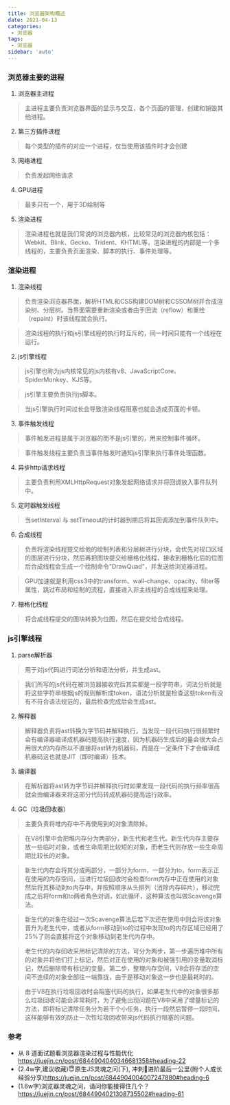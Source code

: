 ```yaml
---
title: 浏览器架构概述
date: 2021-04-13
categories: 
 - 浏览器
tags:
 - 浏览器
sidebar: 'auto'
---
```


### 浏览器主要的进程

1. 浏览器主进程
> 主进程主要负责浏览器界面的显示与交互，各个页面的管理，创建和销毁其他进程。
2. 第三方插件进程
> 每个类型的插件的对应一个进程，仅当使用该插件时才会创建
3. 网络进程
> 负责发起网络请求
4. GPU进程
> 最多只有一个，用于3D绘制等
5. 渲染进程
> 渲染进程也就是我们常说的浏览器内核，比较常见的浏览器内核包括：Webkit、Blink、Gecko、Trident、KHTML等，渲染进程的内部是一个多线程的，主要负责页面渲染、脚本的执行、事件处理等。

### 渲染进程

1. 渲染线程
> 负责渲染浏览器界面，解析HTML和CSS构建DOM树和CSSOM树并合成渲染树、分层树。当界面需要重新渲染或者由于回流（reflow）和重绘（repaint）时该线程就会执行。

> 渲染线程的执行和js引擎线程的执行时互斥的，同一时间只能有一个线程在运行。
2. js引擎线程
> js引擎也称为js内核常见的js内核有v8、JavaScriptCore、SpiderMonkey、KJS等。

> js引擎主要负责执行js脚本。

> 当js引擎执行时间过长会导致渲染线程阻塞也就会造成页面的卡顿。
3. 事件触发线程
> 事件触发进程是属于浏览器的而不是js引擎的，用来控制事件循环。

> 事件触发线程主要负责当事件触发时通知js引擎来执行事件处理函数。
4. 异步http请求线程
> 主要负责利用XMLHttpRequest对象发起网络请求并将回调放入事件队列中。
5. 定时器触发线程
> 当setInterval 与 setTimeout的计时器到期后将其回调添加到事件队列中。
6. 合成线程
> 负责将渲染线程提交给他的绘制列表和分层树进行分块，会优先对视口区域的图层进行分块，然后再把图块提交给栅格化线程，接收到栅格化后的位图后合成线程会生成一个绘制命令"DrawQuad"，并发送给浏览器进程。

> GPU加速就是利用css3中的transform、wall-change、opacity、filter等属性，跳过布局和绘制的流程，直接进入非主线程的合成线程来处理。
7. 栅格化线程
> 将合成线程提交的图块转换为位图，然后在提交给合成线程。


### js引擎线程

1. parse解析器
> 用于对js代码进行词法分析和语法分析，并生成ast。

> 我们所写的js代码在被浏览器接收完后其实都是一段字符串，词法分析就是将这些字符串根据js的规则解析成token，语法分析就是检查这些token有没有不符合语法规范的，最后检查完成后会生成ast。
2. 解释器
> 解释器负责将ast转换为字节码并解释执行，当发现一段代码执行很频繁时会有编译器编译成机器码提高执行速度，因为机器码生成后的量会很大会占用很大的内存所以不直接将ast转为机器码，而是在一定条件下才会编译成机器码这也就是JIT（即时编译）技术。
3. 编译器
> 在解析器将ast转为字节码并解释执行时如果发现一段代码的执行频率很高就会由编译器来将这部分代码转成机器码提高运行效率。
4. GC（垃圾回收器）
> 主要负责将堆内存中不再使用到的对象清除掉。

> 在V8引擎中会把堆内存分为两部分，新生代和老生代。新生代内存主要存放一些临时对象，或者生命周期比较短的对象，而老生代则存放一些生命周期比较长的对象。

> 新生代内存会将其分成两部分，一部分为form，一部分为to，form表示正在使用的内存空间，当进行垃圾回收时会检查form内存中正在使用的对象然后将其移动到to内存中，并按照顺序从头排列（消除内存碎片），移动完成之后将form和to两者角色对调，如此循环，这种算法也叫做Scavenge算法。

> 新生代的对象在经过一次Scavenge算法后若下次还在使用中则会将该对象晋升为老生代中，或者从form移动到to的过程中发现to的内存区域已经用了25%了则会直接将这个对象移动到老生代内存中。

> 老生代的内存回收采用标记清除的方法，可分为两步，第一步遍历堆中所有的对象并将他们打上标记，然后对正在使用的对象和被强引用的变量取消标记，然后删除带有标记的变量。第二步，整理内存空间，V8会将存活的空间不连续的对象全部往一端靠拢，由于是移动对象这一步也是最耗时的。

> 由于V8在执行垃圾回收时会阻塞代码的执行，如果老生代中的对象很多那么垃圾回收可能会非常耗时，为了避免出现问题在V8中采用了增量标记的方法，即将标记清除任务分为若干个小任务，执行一段然后暂停一段时间，这样能够有效的防止一次性垃圾回收带来js代码执行阻塞的问题。


### 参考
* 从 8 道面试题看浏览器渲染过程与性能优化<https://juejin.cn/post/6844904040346681358#heading-22>
* (2.4w字,建议收藏)😇原生JS灵魂之问(下), 冲刺🚀进阶最后一公里(附个人成长经验分享)<https://juejin.cn/post/6844904004007247880#heading-6>
* (1.6w字)浏览器灵魂之问，请问你能接得住几个？<https://juejin.cn/post/6844904021308735502#heading-61>